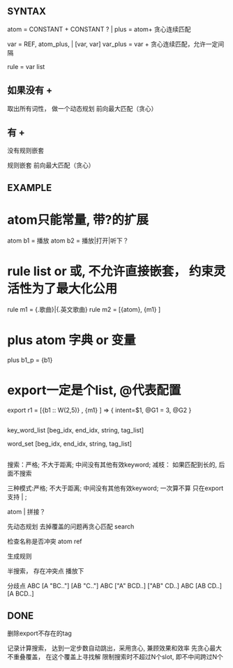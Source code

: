 

## SYNTAX
atom = CONSTANT + CONSTANT ? |
plus = atom+  贪心连续匹配

var = REF, atom_plus, |  [var, var]
var_plus = var +  贪心连续匹配，允许一定间隔

rule = var list


## 如果没有 + 
取出所有词性， 做一个动态规划
前向最大匹配（贪心）



## 有 + 
没有规则嵌套

规则嵌套 前向最大匹配（贪心）


## EXAMPLE

# atom只能常量, 带?的扩展
atom b1 = 播放
atom b2 = 播放|打开|听下？

# rule list or 或,  不允许直接嵌套， 约束灵活性为了最大化公用
rule m1 = {.歌曲}|{.英文歌曲}
rule m2 = [{atom}, {m1} ]

# plus atom 字典 or 变量
plus b1_p = {b1}

# export一定是个list, @代表配置
export r1 = [{b1 :: W(2,5)} , {m1} ]  => { intent=$1, @G1 = 3, @G2 }

## 
key_word_list
[beg_idx, end_idx, string, tag_list]

word_set
[beg_idx, end_idx, string, tag_list]


## 

搜索：严格; 不大于距离;  中间没有其他有效keyword; 
     减枝： 如果匹配到长的, 后面不搜索


三种模式:严格; 不大于距离;  中间没有其他有效keyword; 一次算不算
只在export支持 | ;

atom | 拼接？

先动态规划 去掉覆盖的问题再贪心匹配
search

检查名称是否冲突  atom  ref

生成规则


半搜索， 存在冲突点  播放下


分歧点
ABC  [A "BC.."] [AB "C.."]
ABC  ["A" BCD..] ["AB" CD..]
ABC  [AB CD..] [A BCD..]

## DONE
删除export不存在的tag


记录计算搜索， 达到一定步数自动跳出，采用贪心, 兼顾效果和效率
先贪心最大不重叠覆盖， 在这个覆盖上寻找解
限制搜索时不超过N个slot, 即不中间跨过N个

